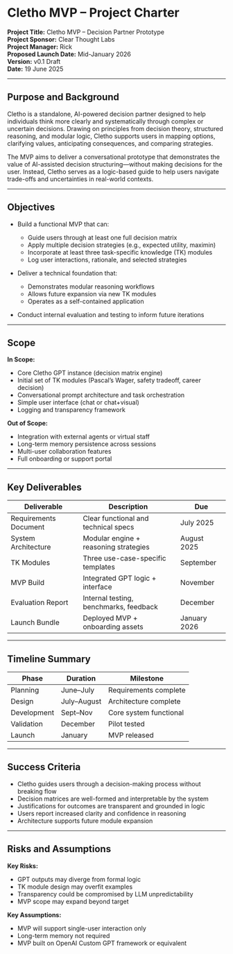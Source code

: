 # Cletho MVP – Project Charter

**Project Title:** Cletho MVP – Decision Partner Prototype  
**Project Sponsor:** Clear Thought Labs  
**Project Manager:** Rick  
**Proposed Launch Date:** Mid-January 2026  
**Version:** v0.1 Draft  
**Date:** 19 June 2025

---

## Purpose and Background

Cletho is a standalone, AI-powered decision partner designed to help individuals think more clearly and systematically through complex or uncertain decisions. Drawing on principles from decision theory, structured reasoning, and modular logic, Cletho supports users in mapping options, clarifying values, anticipating consequences, and comparing strategies.

The MVP aims to deliver a conversational prototype that demonstrates the value of AI-assisted decision structuring—without making decisions for the user. Instead, Cletho serves as a logic-based guide to help users navigate trade-offs and uncertainties in real-world contexts.

---

## Objectives

- Build a functional MVP that can:
  - Guide users through at least one full decision matrix
  - Apply multiple decision strategies (e.g., expected utility, maximin)
  - Incorporate at least three task-specific knowledge (TK) modules
  - Log user interactions, rationale, and selected strategies

- Deliver a technical foundation that:
  - Demonstrates modular reasoning workflows
  - Allows future expansion via new TK modules
  - Operates as a self-contained application

- Conduct internal evaluation and testing to inform future iterations

---

## Scope

**In Scope:**
- Core Cletho GPT instance (decision matrix engine)
- Initial set of TK modules (Pascal’s Wager, safety tradeoff, career decision)
- Conversational prompt architecture and task orchestration
- Simple user interface (chat or chat+visual)
- Logging and transparency framework

**Out of Scope:**
- Integration with external agents or virtual staff
- Long-term memory persistence across sessions
- Multi-user collaboration features
- Full onboarding or support portal

---

## Key Deliverables

| Deliverable            | Description                                     | Due          |
|------------------------|-------------------------------------------------|--------------|
| Requirements Document  | Clear functional and technical specs            | July 2025    |
| System Architecture    | Modular engine + reasoning strategies           | August 2025  |
| TK Modules             | Three use-case-specific templates               | September    |
| MVP Build              | Integrated GPT logic + interface                | November     |
| Evaluation Report      | Internal testing, benchmarks, feedback          | December     |
| Launch Bundle          | Deployed MVP + onboarding assets                | January 2026 |

---

## Timeline Summary

| Phase       | Duration      | Milestone            |
|-------------|---------------|----------------------|
| Planning    | June–July     | Requirements complete |
| Design      | July–August   | Architecture complete |
| Development | Sept–Nov      | Core system functional |
| Validation  | December      | Pilot tested          |
| Launch      | January       | MVP released          |

---

## Success Criteria

- Cletho guides users through a decision-making process without breaking flow
- Decision matrices are well-formed and interpretable by the system
- Justifications for outcomes are transparent and grounded in logic
- Users report increased clarity and confidence in reasoning
- Architecture supports future module expansion

---

## Risks and Assumptions

**Key Risks:**
- GPT outputs may diverge from formal logic
- TK module design may overfit examples
- Transparency could be compromised by LLM unpredictability
- MVP scope may expand beyond target

**Key Assumptions:**
- MVP will support single-user interaction only
- Long-term memory not required
- MVP built on OpenAI Custom GPT framework or equivalent
